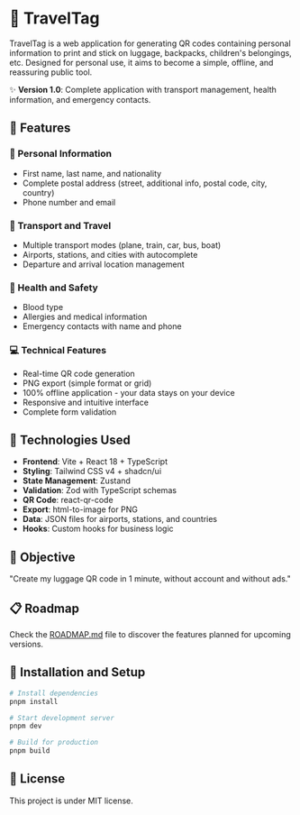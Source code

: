 # 🧳 TravelTag

TravelTag is a web application for generating QR codes containing personal information to print and stick on luggage, backpacks, children's belongings, etc. Designed for personal use, it aims to become a simple, offline, and reassuring public tool.

✨ **Version 1.0**: Complete application with transport management, health information, and emergency contacts.

## 🚀 Features

### 📝 Personal Information
- First name, last name, and nationality
- Complete postal address (street, additional info, postal code, city, country)
- Phone number and email

### 🚗 Transport and Travel
- Multiple transport modes (plane, train, car, bus, boat)
- Airports, stations, and cities with autocomplete
- Departure and arrival location management

### 🏥 Health and Safety
- Blood type
- Allergies and medical information
- Emergency contacts with name and phone

### 💻 Technical Features
- Real-time QR code generation
- PNG export (simple format or grid)
- 100% offline application - your data stays on your device
- Responsive and intuitive interface
- Complete form validation

## 🔧 Technologies Used

- **Frontend**: Vite + React 18 + TypeScript
- **Styling**: Tailwind CSS v4 + shadcn/ui
- **State Management**: Zustand
- **Validation**: Zod with TypeScript schemas
- **QR Code**: react-qr-code
- **Export**: html-to-image for PNG
- **Data**: JSON files for airports, stations, and countries
- **Hooks**: Custom hooks for business logic

## 🏁 Objective

"Create my luggage QR code in 1 minute, without account and without ads."

## 📋 Roadmap

Check the [ROADMAP.md](./ROADMAP.md) file to discover the features planned for upcoming versions.

## 🚀 Installation and Setup

```bash
# Install dependencies
pnpm install

# Start development server
pnpm dev

# Build for production
pnpm build
```

## 📝 License

This project is under MIT license.
